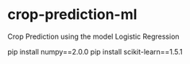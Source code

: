# crop-prediction-ml
Crop Prediction using the model Logistic Regression

pip install numpy==2.0.0
pip install scikit-learn==1.5.1